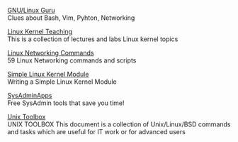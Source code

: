 <p>
<a href="http://gnulinux.guru/?about">GNU/Linux Guru</a>
<br>Clues about Bash, Vim, Pyhton, Networking
</p>
<p>
<a href="https://linux-kernel-labs.github.io/refs/heads/master/index.html">Linux Kernel Teaching</a>
<br>This is a collection of lectures and labs Linux kernel topics
</p>
<p>
<a href="https://haydenjames.io/linux-networking-commands-scripts/">Linux Networking Commands</a>
<br>59 Linux Networking commands and scripts
</p>
<p>
<a href="https://blog.sourcerer.io/writing-a-simple-linux-kernel-module-d9dc3762c234">Simple Linux Kernel Module</a>
<br>Writing a Simple Linux Kernel Module
</p>
<p>
<a href="https://sysadminapps.com/">SysAdminApps</a>
<br>Free SysAdmin tools that save you time!
</p>
<p>
<a href="http://cb.vu/unixtoolbox.xhtml">Unix Toolbox</a>
<br>UNIX TOOLBOX
This document is a collection of Unix/Linux/BSD commands and tasks which are useful for IT work or for advanced users
</p>
